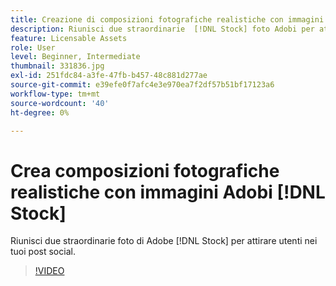 ```yaml
---
title: Creazione di composizioni fotografiche realistiche con immagini  [!DNL Stock] Adobi
description: Riunisci due straordinarie  [!DNL Stock] foto Adobi per attirare l'attenzione delle persone sui tuoi post social
feature: Licensable Assets
role: User
level: Beginner, Intermediate
thumbnail: 331836.jpg
exl-id: 251fdc84-a3fe-47fb-b457-48c881d277ae
source-git-commit: e39efe0f7afc4e3e970ea7f2df57b51bf17123a6
workflow-type: tm+mt
source-wordcount: '40'
ht-degree: 0%

---
```


# Crea composizioni fotografiche realistiche con immagini Adobi [!DNL Stock]

Riunisci due straordinarie foto di Adobe [!DNL Stock] per attirare utenti nei tuoi post social.

>[!VIDEO](https://video.tv.adobe.com/v/331836?hidetitle=true)
